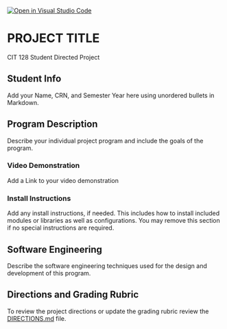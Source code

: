 [![Open in Visual Studio Code](https://classroom.github.com/assets/open-in-vscode-f059dc9a6f8d3a56e377f745f24479a46679e63a5d9fe6f495e02850cd0d8118.svg)](https://classroom.github.com/online_ide?assignment_repo_id=6908356&assignment_repo_type=AssignmentRepo)
# PROJECT TITLE

CIT 128 Student Directed Project

## Student Info

Add your Name, CRN, and Semester Year here using unordered bullets in Markdown.

## Program Description

Describe your individual project program and include the goals of the program.

### Video Demonstration

Add a Link to your video demonstration

### Install Instructions

Add any install instructions, if needed. This includes how to install included modules or libraries as well as configurations. You may remove this section if no special instructions are required.

## Software Engineering

Describe the software engineering techniques used for the design and development of this program.

## Directions and Grading Rubric

To review the project directions or update the grading rubric review the [DIRECTIONS.md](DIRECTIONS.md) file.
